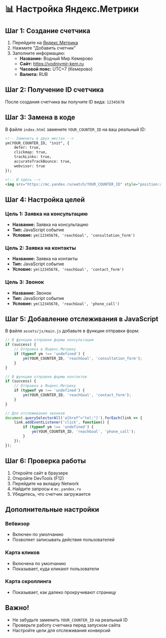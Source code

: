 # 📊 Настройка Яндекс.Метрики

## Шаг 1: Создание счетчика

1. Перейдите на [Яндекс.Метрика](https://metrika.yandex.ru/)
2. Нажмите "Добавить счетчик"
3. Заполните информацию:
   - **Название:** Водный Мир Кемерово
   - **Сайт:** https://vodniymir-kem.ru
   - **Часовой пояс:** UTC+7 (Кемерово)
   - **Валюта:** RUB

## Шаг 2: Получение ID счетчика

После создания счетчика вы получите ID вида: `12345678`

## Шаг 3: Замена в коде

В файле `index.html` замените `YOUR_COUNTER_ID` на ваш реальный ID:

```html
<!-- Заменить в двух местах -->
ym(YOUR_COUNTER_ID, "init", {
    defer: true,
    clickmap: true,
    trackLinks: true,
    accurateTrackBounce: true,
    webvisor: true
});

<!-- И здесь -->
<img src="https://mc.yandex.ru/watch/YOUR_COUNTER_ID" style="position:absolute; left:-9999px;" alt="" />
```

## Шаг 4: Настройка целей

### Цель 1: Заявка на консультацию
- **Название:** Заявка на консультацию
- **Тип:** JavaScript событие
- **Условие:** `ym(12345678, 'reachGoal', 'consultation_form')`

### Цель 2: Заявка на контакты
- **Название:** Заявка на контакты  
- **Тип:** JavaScript событие
- **Условие:** `ym(12345678, 'reachGoal', 'contact_form')`

### Цель 3: Звонок
- **Название:** Звонок
- **Тип:** JavaScript событие
- **Условие:** `ym(12345678, 'reachGoal', 'phone_call')`

## Шаг 5: Добавление отслеживания в JavaScript

В файле `assets/js/main.js` добавьте в функции отправки форм:

```javascript
// В функции отправки формы консультации
if (success) {
    // Отправка в Яндекс.Метрику
    if (typeof ym !== 'undefined') {
        ym(YOUR_COUNTER_ID, 'reachGoal', 'consultation_form');
    }
}

// В функции отправки формы контактов
if (success) {
    // Отправка в Яндекс.Метрику
    if (typeof ym !== 'undefined') {
        ym(YOUR_COUNTER_ID, 'reachGoal', 'contact_form');
    }
}

// Для отслеживания звонков
document.querySelectorAll('a[href^="tel:"]').forEach(link => {
    link.addEventListener('click', function() {
        if (typeof ym !== 'undefined') {
            ym(YOUR_COUNTER_ID, 'reachGoal', 'phone_call');
        }
    });
});
```

## Шаг 6: Проверка работы

1. Откройте сайт в браузере
2. Откройте DevTools (F12)
3. Перейдите на вкладку Network
4. Найдите запросы к `mc.yandex.ru`
5. Убедитесь, что счетчик загружается

## Дополнительные настройки

### Вебвизор
- Включен по умолчанию
- Позволяет записывать действия пользователей

### Карта кликов
- Включена по умолчанию
- Показывает, куда кликают пользователи

### Карта скроллинга
- Показывает, как далеко прокручивают страницу

## Важно!
- Не забудьте заменить `YOUR_COUNTER_ID` на реальный ID
- Проверьте работу счетчика перед запуском сайта
- Настройте цели для отслеживания конверсий
